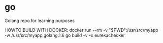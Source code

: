 # go
Golang repo for learning purposes

HOWTO BUILD WITH DOCKER:
docker run --rm -v "$PWD":/usr/src/myapp -w /usr/src/myapp golang:1.6 go build -v -o eurekachecker


